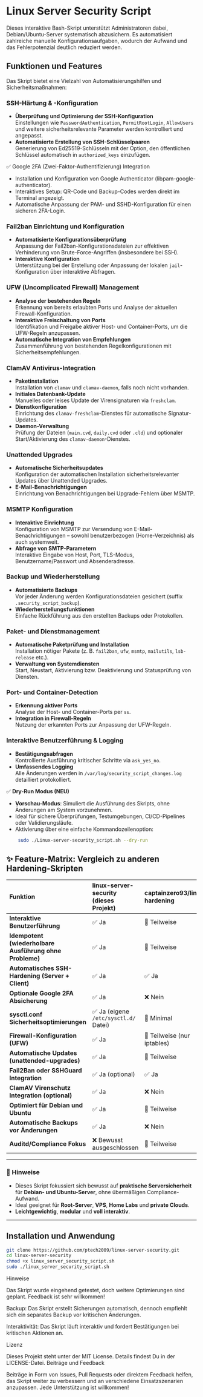 # Linux Server Security Script

Dieses interaktive Bash-Skript unterstützt Administratoren dabei, Debian/Ubuntu-Server systematisch abzusichern. Es automatisiert zahlreiche manuelle Konfigurationsaufgaben, wodurch der Aufwand und das Fehlerpotenzial deutlich reduziert werden.

## Funktionen und Features

Das Skript bietet eine Vielzahl von Automatisierungshilfen und Sicherheitsmaßnahmen:

### SSH-Härtung & -Konfiguration
- **Überprüfung und Optimierung der SSH-Konfiguration**  
  Einstellungen wie `PasswordAuthentication`, `PermitRootLogin`, `AllowUsers` und weitere sicherheitsrelevante Parameter werden kontrolliert und angepasst.
- **Automatisierte Erstellung von SSH-Schlüsselpaaren**  
  Generierung von Ed25519-Schlüsseln mit der Option, den öffentlichen Schlüssel automatisch in `authorized_keys` einzufügen.

✅ Google 2FA (Zwei-Faktor-Authentifizierung) Integration
- Installation und Konfiguration von Google Authenticator (libpam-google-authenticator).
- Interaktives Setup: QR-Code und Backup-Codes werden direkt im Terminal angezeigt.
- Automatische Anpassung der PAM- und SSHD-Konfiguration für einen sicheren 2FA-Login.


### Fail2ban Einrichtung und Konfiguration
- **Automatisierte Konfigurationsüberprüfung**  
  Anpassung der Fail2ban-Konfigurationsdateien zur effektiven Verhinderung von Brute-Force-Angriffen (insbesondere bei SSH).
- **Interaktive Konfiguration**  
  Unterstützung bei der Erstellung oder Anpassung der lokalen `jail`-Konfiguration über interaktive Abfragen.

### UFW (Uncomplicated Firewall) Management
- **Analyse der bestehenden Regeln**  
  Erkennung von bereits erlaubten Ports und Analyse der aktuellen Firewall-Konfiguration.
- **Interaktive Freischaltung von Ports**  
  Identifikation und Freigabe aktiver Host- und Container-Ports, um die UFW-Regeln anzupassen.
- **Automatische Integration von Empfehlungen**  
  Zusammenführung von bestehenden Regelkonfigurationen mit Sicherheitsempfehlungen.

### ClamAV Antivirus-Integration
- **Paketinstallation**  
  Installation von `clamav` und `clamav-daemon`, falls noch nicht vorhanden.  
- **Initiales Datenbank-Update**  
  Manuelles oder leises Update der Virensignaturen via `freshclam`.  
- **Dienstkonfiguration**  
  Einrichtung des `clamav-freshclam`-Dienstes für automatische Signatur-Updates.  
- **Daemon-Verwaltung**  
  Prüfung der Dateien (`main.cvd`, `daily.cvd` oder `.cld`) und optionaler Start/Aktivierung des `clamav-daemon`-Dienstes.

### Unattended Upgrades
- **Automatische Sicherheitsupdates**  
  Konfiguration der automatischen Installation sicherheitsrelevanter Updates über Unattended Upgrades.
- **E-Mail-Benachrichtigungen**  
  Einrichtung von Benachrichtigungen bei Upgrade-Fehlern über MSMTP.

### MSMTP Konfiguration
- **Interaktive Einrichtung**  
  Konfiguration von MSMTP zur Versendung von E-Mail-Benachrichtigungen – sowohl benutzerbezogen (Home-Verzeichnis) als auch systemweit.
- **Abfrage von SMTP-Parametern**  
  Interaktive Eingabe von Host, Port, TLS-Modus, Benutzername/Passwort und Absenderadresse.

### Backup und Wiederherstellung
- **Automatisierte Backups**  
  Vor jeder Änderung werden Konfigurationsdateien gesichert (suffix `.security_script_backup`).
- **Wiederherstellungsfunktionen**  
  Einfache Rückführung aus den erstellten Backups oder Protokollen.

### Paket- und Dienstmanagement
- **Automatische Paketprüfung und Installation**  
  Installation nötiger Pakete (z. B. `fail2ban`, `ufw`, `msmtp`, `mailutils`, `lsb-release` etc.).
- **Verwaltung von Systemdiensten**  
  Start, Neustart, Aktivierung bzw. Deaktivierung und Statusprüfung von Diensten.

### Port- und Container-Detection
- **Erkennung aktiver Ports**  
  Analyse der Host- und Container-Ports per `ss`.
- **Integration in Firewall-Regeln**  
  Nutzung der erkannten Ports zur Anpassung der UFW-Regeln.

### Interaktive Benutzerführung & Logging
- **Bestätigungsabfragen**  
  Kontrollierte Ausführung kritischer Schritte via `ask_yes_no`.
- **Umfassendes Logging**  
  Alle Änderungen werden in `/var/log/security_script_changes.log` detailliert protokolliert.

✅ **Dry-Run Modus (NEU)**
- **Vorschau-Modus**: Simuliert die Ausführung des Skripts, ohne Änderungen am System vorzunehmen.
- Ideal für sichere Überprüfungen, Testumgebungen, CI/CD-Pipelines oder Validierungsläufe.
- Aktivierung über eine einfache Kommandozeilenoption:  
  ```bash
   sudo ./Linux-server-security_script.sh --dry-run
  ```

## ✨ Feature-Matrix: Vergleich zu anderen Hardening-Skripten

| Funktion                               | linux-server-security (dieses Projekt) | captainzero93/linux-hardening | dev-sec/linux-baseline | openstack-ansible-security |
|:---------------------------------------|:--------------------------------------|:------------------------------|:------------------------|:-----------------------------|
| **Interaktive Benutzerführung**        | ✅ Ja                                | 🔶 Teilweise                   | ❌ Nein                 | ❌ Nein                     |
| **Idempotent (wiederholbare Ausführung ohne Probleme)** | ✅ Ja         | 🔶 Teilweise                   | ✅ Ja                   | ✅ Ja                      |
| **Automatisches SSH-Hardening (Server + Client)** | ✅ Ja            | ✅ Ja                        | ✅ Ja                   | ✅ Ja                      |
| **Optionale Google 2FA Absicherung**   | ✅ Ja                                | ❌ Nein                      | ❌ Nein                 | ❌ Nein                    |
| **sysctl.conf Sicherheitsoptimierungen** | ✅ Ja (eigene `/etc/sysctl.d/` Datei) | 🔶 Minimal                   | 🔶 Teilweise Prüfungen  | ✅ Vollständig (Ansible)  |
| **Firewall-Konfiguration (UFW)**       | ✅ Ja                                | 🔶 Teilweise (nur iptables)    | 🔶 Teilweise             | ✅ Ja                      |
| **Automatische Updates (unattended-upgrades)** | ✅ Ja             | 🔶 Teilweise                   | ❌ Nein                 | ✅ Ja                      |
| **Fail2Ban oder SSHGuard Integration** | ✅ Ja (optional)                     | ✅ Ja                        | ❌ Nein                 | ✅ Ja                      |
| **ClamAV Virenschutz Integration (optional)** | ✅ Ja                                | ❌ Nein                      | ❌ Nein                 | ❌ Nein                    |
| **Optimiert für Debian und Ubuntu**    | ✅ Ja                                | 🔶 Teilweise                   | ✅ Ja                   | ✅ Ja                      |
| **Automatische Backups vor Änderungen** | ✅ Ja                                | ❌ Nein                      | ❌ Nein                 | 🔶 Teilweise               |
| **Auditd/Compliance Fokus**             | ❌ Bewusst ausgeschlossen            | 🔶 Teilweise                   | ✅ Ja                   | ✅ Ja                      |

---

### 📢 Hinweise
- Dieses Skript fokussiert sich bewusst auf **praktische Serversicherheit** für **Debian- und Ubuntu-Server**, ohne übermäßigen Compliance-Aufwand.
- Ideal geeignet für **Root-Server**, **VPS**, **Home Labs** und **private Clouds**.
- **Leichtgewichtig**, **modular** und **voll interaktiv**.

---

## Installation und Anwendung

```bash
git clone https://github.com/ptech2009/linux-server-security.git
cd linux-server-security
chmod +x linux_server_security_script.sh
sudo ./linux_server_security_script.sh
```

Hinweise


  Das Skript wurde eingehend getestet, doch weitere Optimierungen sind geplant. Feedback ist sehr willkommen!

   Backup:
    Das Skript erstellt Sicherungen automatisch, dennoch empfiehlt sich ein separates Backup vor kritischen Änderungen.

   Interaktivität:
    Das Skript läuft interaktiv und fordert Bestätigungen bei kritischen Aktionen an.

Lizenz

Dieses Projekt steht unter der MIT License. Details findest Du in der LICENSE-Datei.
Beiträge und Feedback

Beiträge in Form von Issues, Pull Requests oder direktem Feedback helfen, das Skript weiter zu verbessern und an verschiedene Einsatzszenarien anzupassen. Jede Unterstützung ist willkommen!

